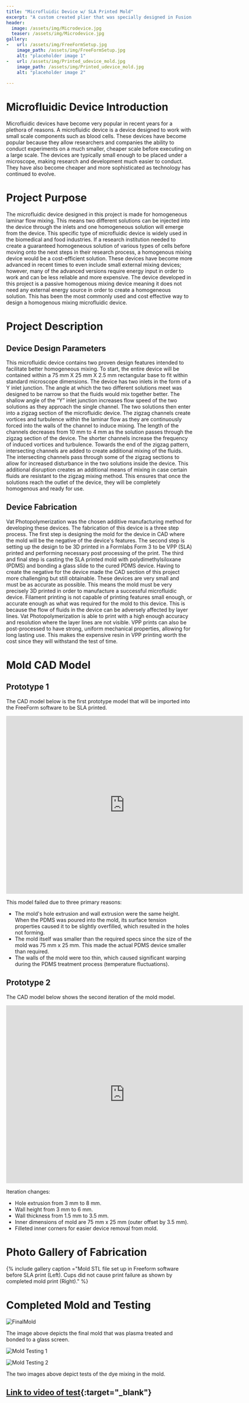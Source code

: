 ```yaml
---
title: "Microfluidic Device w/ SLA Printed Mold"
excerpt: "A custom created plier that was specially designed in Fusion 360 to be printed on a dual extruder Makergear 3D printer."
header:
  image: /assets/img/Microdevice.jpg
  teaser: /assets/img/Microdevice.jpg
gallery:
-   url: /assets/img/FreeFormSetup.jpg
    image_path: /assets/img/FreeFormSetup.jpg
    alt: "placeholder image 1"
-   url: /assets/img/Printed_udevice_mold.jpg
    image_path: /assets/img/Printed_udevice_mold.jpg
    alt: "placeholder image 2"
  
---
```

# Microfluidic Device Introduction

Microfluidic devices have become very popular in recent years for a plethora of reasons. A microfluidic device is a device designed to work with small scale components such as blood cells. These devices have become popular because they allow researchers and companies the ability to conduct experiments on a much smaller, cheaper scale before executing on a large scale. The devices are typically small enough to be placed under a microscope, making research and development much easier to conduct. They have also become cheaper and more sophisticated as technology has continued to evolve. 

# Project Purpose 

The microfluidic device designed in this project is made for homogeneous laminar flow mixing. This means two different solutions can be injected into the device through the inlets and one homogeneous solution will emerge from the device. This specific type of microfluidic device is widely used in the biomedical and food industries. If a research institution needed to create a guaranteed homogeneous solution of various types of cells before moving onto the next steps in their research process, a homogenous mixing device would be a cost-efficient solution. These devices have become more advanced in recent times to even include small external mixing devices; however, many of the advanced versions require energy input in order to work and can be less reliable and more expensive. The device developed in this project is a passive homogenous mixing device meaning it does not need any external energy source in order to create a homogeneous solution. This has been the most commonly used and cost effective way to design a homogenous mixing microfluidic device.

# Project Description

## Device Design Parameters

This microfluidic device contains two proven design features intended to facilitate better homogeneous mixing. To start, the entire device will be contained within a 75 mm X 25 mm X 2.5 mm rectangular base to fit within standard microscope dimensions. The device has two inlets in the form of a Y inlet junction. The angle at which the two different solutions meet was designed to be narrow so that the fluids would mix together better. The shallow angle of the “Y” inlet junction increases flow speed of the two solutions as they approach the single channel. The two solutions then enter into a zigzag section of the microfluidic device. The zigzag channels create vortices and turbulence within the laminar flow as they are continuously forced into the walls of the channel to induce mixing. The length of the channels decreases from 10 mm to 4 mm as the solution passes through the zigzag section of the device. The shorter channels increase the frequency of induced vortices and turbulence. Towards the end of the zigzag pattern, intersecting channels are added to create additional mixing of the fluids. The intersecting channels pass through some of the zigzag sections to allow for increased disturbance in the two solutions inside the device. This additional disruption creates an additional means of mixing in case certain fluids are resistant to the zigzag mixing method. This ensures that once the solutions reach the outlet of the device, they will be completely homogenous and ready for use.

## Device Fabrication

Vat Photopolymerization was the chosen additive manufacturing method for developing these devices. The fabrication of this device is a three step process. The first step is designing the mold for the device in CAD where the mold will be the negative of the device's features. The second step is setting up the design to be 3D printed in a Formlabs Form 3 to be VPP (SLA) printed and performing necessary post processing of the print. The third and final step is casting the SLA printed mold with polydimethylsiloxane (PDMS) and bonding a glass slide to the cured PDMS device. Having to create the negative for the device made the CAD section of this project more challenging but still obtainable. These devices are very small and must be as accurate as possible. This means the mold must be very precisely 3D printed in order to manufacture a successful microfluidic device. Filament printing is not capable of printing features small enough, or accurate enough as what was required for the mold to this device. This is because the flow of fluids in the device can be adversely affected by layer lines. Vat Photopolymerization is able to print with a high enough accuracy and resolution where the layer lines are not visible. VPP prints can also be post-processed to have strong, uniform mechanical properties, allowing for long lasting use. This makes the expensive resin in VPP printing worth the cost since they will withstand the test of time.
 

# Mold CAD Model

## Prototype 1
The CAD model below is the first prototype model that will be imported into the FreeForm software to be SLA printed.

<iframe src="https://vanderbilt643.autodesk360.com/shares/public/SH512d4QTec90decfa6e673ac4b67753f316?mode=embed" width="640" height="480" allowfullscreen="true" webkitallowfullscreen="true" mozallowfullscreen="true"  frameborder="0"></iframe>

This model failed due to three primary reasons:
- The mold's hole extrusion and wall extrusion were the same height. When the PDMS was poured into the mold, its surface tension properties caused it to be slightly overfilled, which resulted in the holes not forming.
- The mold itself was smaller than the required specs since the size of the mold was 75 mm x 25 mm. This made the actual PDMS device smaller than required.
- The walls of the mold were too thin, which caused significant warping during the PDMS treatment process (temperature fluctuations).

## Prototype 2

The CAD model below shows the second iteration of the mold model.

<iframe src="https://vanderbilt643.autodesk360.com/shares/public/SH512d4QTec90decfa6e869516604e3e960e?mode=embed" width="640" height="480" allowfullscreen="true" webkitallowfullscreen="true" mozallowfullscreen="true"  frameborder="0"></iframe>

Iteration changes:
- Hole extrusion from 3 mm to 8 mm.
- Wall height from 3 mm to 6 mm.
- Wall thickness from 1.5 mm to 3.5 mm.
- Inner dimensions of mold are 75 mm x 25 mm (outer offset by 3.5 mm).
- Filleted inner corners for easier device removal from mold.
# Photo Gallery of Fabrication

{% include gallery caption ="Mold STL file set up in Freeform software before SLA print (Left). Cups did not cause print failure as shown by completed mold print (Right)." %}

# Completed Mold and Testing

![FinalMold](/assets/img/Microfluidic_Final_Mold.png)

The image above depicts the final mold that was plasma treated and bonded to a glass screen.

![Mold Testing 1](/assets/img/Microfluidic_Mold_Test1.png)

![Mold Testing 2](/assets/img/Microfluidic_Mold_Test2.png)

The two images above depict tests of the dye mixing in the mold.

## [Link to video of test](https://github.com/zhangel0/zhangel0.github.io/blob/b4a88fba6a089c3c8c5256680e8f37ffe4fa5bc4/assets/img/IMG_8164_.mp4){:target="_blank"}

